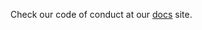 Check our code of conduct at our
[docs](https://docs.asbru-cm.net/Contributing/CODE_OF_CONDUCT/) site.
